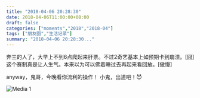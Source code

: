 ```yaml
---
title: "2018-04-06 20:28:30"
date: 2018-04-06T11:00:00+08:00
draft: false
categories: ["moments","2018","2018-04"]
tags: ["朋友圈","生活记录"]
summary: "2018-04-06 20:28:30..."
---
```


奔三的人了，大早上不到6点爬起来肝票。不过2奇艺基本上如预期卡到崩溃。[囧]这个赛制真是让人生气。本来以为可以佛着睡过去再起来看回放。[傲慢]

anyway，鬼哥，今晚看你流利的操作！
小鬼，出道吧！😈

![Media 1](/Moments/photos/2018-04-06/201804062028300.jpg)

